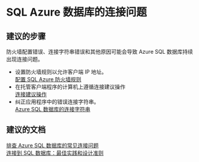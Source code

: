 <properties
    pageTitle="Connection issues to SQL Azure DB"
    description="SQL Azure 数据库的连接问题"
    service="microsoft.sql"
    resource="servers"
    authors="kasparks"
    displayOrder="2"
    selfHelpType="resource"
    supportTopicIds="31980428, 31980412, 31980414, 31980421"
    resourceTags="servers, databases"
    productPesIds="13491"
    cloudEnvironments="public"
/>


# SQL Azure 数据库的连接问题

## **建议的步骤**
防火墙配置错误、连接字符串错误和其他原因可能会导致 Azure SQL 数据库持续出现连接问题。

* 设置防火墙规则以允许客户端 IP 地址。<br>
[配置 SQL Azure 防火墙规则](https://azure.microsoft.com/documentation/articles/sql-database-configure-firewall-settings/)
* 在托管客户端程序的计算机上遵循连接建议操作<br>
[连接建议操作](https://azure.microsoft.com/documentation/articles/sql-database-connect-central-recommendations/#connection-recommendations)
* 纠正应用程序中的错误连接字符串。<br>
[Azure SQL 数据库的连接字符串](https://azure.microsoft.com/documentation/articles/sql-database-connectivity-issues/#connections-to-azure-sql-database)

## **建议的文档**
[排查 Azure SQL 数据库的常见连接问题](https://azure.microsoft.com/documentation/articles/sql-database-troubleshoot-common-connection-issues/)<br>
[连接到 SQL 数据库：最佳实践和设计准则](https://azure.microsoft.com/documentation/articles/sql-database-troubleshoot-common-connection-issues/)



<!--HONumber=Aug16_HO2-->


